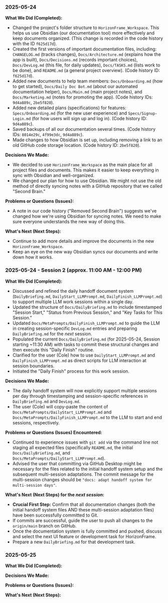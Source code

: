 ### 2025-05-24

**What We Did (Completed):**
*   Changed the project's folder structure to `HorizonFrame_Workspace`. This helps us use Obsidian (our documentation tool) more effectively and keep documents organized. (This change is recorded in the code history with the ID `f625d17d`).
*   Created the first versions of important documentation files, including: `CHANGELOG.md` (tracks changes), `Docs/Architecture.md` (explains how the app is built), `Docs/Decisions.md` (records important choices), `Docs/DevLog.md` (this file, for daily updates), `Docs/TASKS.md` (lists work to be done), and `README.md` (a general project overview). (Code history ID: `f625d17d`).
*   Added new documents to help team members: `Docs/Onboarding.md` (how to get started), `Docs/Daily Doc Bot.md` (about our automated documentation helper), `Docs/Main.md` (main project notes), and `Docs/Marketing.md` (notes for promoting the app). (Code history IDs: `9d4a889c`, `2be5f820`).
*   Added new detailed plans (specifications) for features: `Specs/Onboarding.md` (for the new user experience) and `Specs/Signup-Login.md` (for how users will sign up and log in). (Code history ID: `9d4a889c`).
*   Saved backups of all our documentation several times. (Code history IDs: `8014e29c`, `4f99e3dc`, `9d4a889c`).
*   Made changes to how Obsidian is set up, including removing a link to an old GitHub code storage location. (Code history ID: `2be5f820`).

**Decisions We Made:**
*   We decided to use `HorizonFrame_Workspace` as the main place for all project files and documents. This makes it easier to keep everything in sync with Obsidian and well-organized.
*   We changed our plan for how to use Obsidian. We might not use the old method of directly syncing notes with a GitHub repository that we called "Second Brain."

**Problems or Questions (Issues):**
*   A note in our code history ("Removed Second Brain") suggests we've changed how we're using Obsidian for syncing notes. We need to make sure everyone understands the new way of doing this.

**What's Next (Next Steps):**
*   Continue to add more details and improve the documents in the new `HorizonFrame_Workspace`.
*   Keep an eye on the new way Obsidian syncs our documents and write down how it works.


### 2025-05-24 - Session 2 (approx. 11:00 AM - 12:00 PM)

**What We Did (Completed):**
*   Discussed and refined the daily handoff document system (`DailyBriefing.md`, `DailyStart_LLMPrompt.md`, `DailyFinish_LLMPrompt.md`) to support multiple LLM work sessions within a single day.
*   Updated the structure of `Docs/DailyBriefing.md` to include timestamped "Session Start," "Status from Previous Session," and "Key Tasks for This Session."
*   Updated `Docs/MetaPrompts/DailyFinish_LLMPrompt.md` to guide the LLM in creating session-specific `DevLog.md` entries and preparing `DailyBriefing.md` for the *next* session.
*   Populated the current `Docs/DailyBriefing.md` (for 2025-05-24, Session starting ~11:30 AM) with tasks to commit these structural changes and then execute this "Daily Finish" routine.
*   Clarified for the user (Cole) how to use `DailyStart_LLMPrompt.md` and `DailyFinish_LLMPrompt.md` as direct scripts for LLM interaction at session boundaries.
*   Initiated the "Daily Finish" process for this work session.

**Decisions We Made:**
*   The daily handoff system will now explicitly support multiple sessions per day through timestamping and session-specific references in `DailyBriefing.md` and `DevLog.md`.
*   The user (Cole) will copy-paste the content of `Docs/MetaPrompts/DailyStart_LLMPrompt.md` and `Docs/MetaPrompts/DailyFinish_LLMPrompt.md` to the LLM to start and end sessions, respectively.

**Problems or Questions (Issues) Encountered:**
*   Continued to experience issues with `git add` via the command line not staging all expected files (specifically `README.md`, the initial `Docs/DailyBriefing.md`, and `Docs/MetaPrompts/DailyStart_LLMPrompt.md`).
*   Advised the user that committing via GitHub Desktop might be necessary for the files related to the initial handoff system setup and the subsequent multi-session adaptations. The commit message for the multi-session changes should be `"docs: adapt handoff system for multi-session days"`.

**What's Next (Next Steps) for the *next session*:**
*   **Crucial First Step:** Confirm that all documentation changes (both the initial handoff system files AND these multi-session adaptation files) have been successfully committed to Git.
*   If commits are successful, guide the user to push all changes to the `origin/main` branch on GitHub.
*   Once the documentation system is fully committed and pushed, discuss and select the next UI feature or development task for HorizonFrame.
*   Prepare a new `DailyBriefing.md` for that development task.

### 2025-05-25

**What We Did (Completed):**

**Decisions We Made:**

**Problems or Questions (Issues):**

**What's Next (Next Steps):**

    
